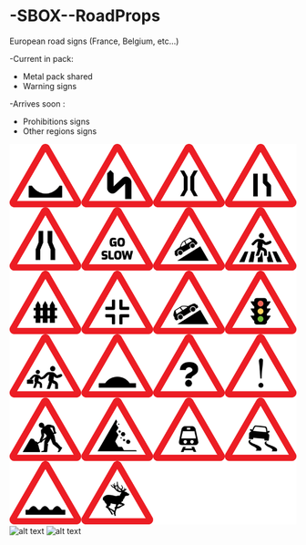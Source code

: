 # -SBOX--RoadProps

European road signs (France, Belgium, etc...)


-Current in pack: 
  - Metal pack shared
  - Warning signs

-Arrives soon :
  - Prohibitions signs
  - Other regions signs

![alt text](https://github.com/Mbk10201/-SBOX--RoadProps/blob/main/warnings.png)
![alt text](https://i.imgur.com/jP1T756.png)
![alt text](https://i.imgur.com/HgsbGIQ.png)
